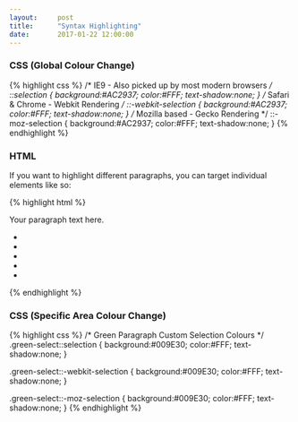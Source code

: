 ```yaml
---
layout:     post
title:      "Syntax Highlighting"
date:       2017-01-22 12:00:00
---
```

### CSS (Global Colour Change)

{% highlight css %}
/* IE9  - Also picked up by most modern browsers */
::selection {
  background:#AC2937;
  color:#FFF;
  text-shadow:none;
}
/* Safari & Chrome - Webkit Rendering */
::-webkit-selection {
  background:#AC2937;
  color:#FFF;
  text-shadow:none;
}
/* Mozilla based - Gecko Rendering */ 
::-moz-selection {
  background:#AC2937;
  color:#FFF;
  text-shadow:none;
}
{% endhighlight %}

### HTML
If you want to highlight different paragraphs, you can target individual elements like so:

{% highlight html %}
<!-- Green Paragraph -->
<p class="green-select">Your paragraph text here.</p>
<ul>
  <li class="item1"></li>
  <li class="item2"></li>
  <li class="item3"></li>
  <li class="item4"></li>
  <li class="item5"></li>
</ul>
{% endhighlight %}
    
### CSS (Specific Area Colour Change)

{% highlight css %}
/* Green Paragraph Custom Selection Colours */
.green-select::selection {
  background:#009E30;
  color:#FFF;
  text-shadow:none;
}

.green-select::-webkit-selection {
  background:#009E30;
  color:#FFF;
  text-shadow:none;
}

.green-select::-moz-selection {
  background:#009E30;
  color:#FFF;
  text-shadow:none;
}
{% endhighlight %}